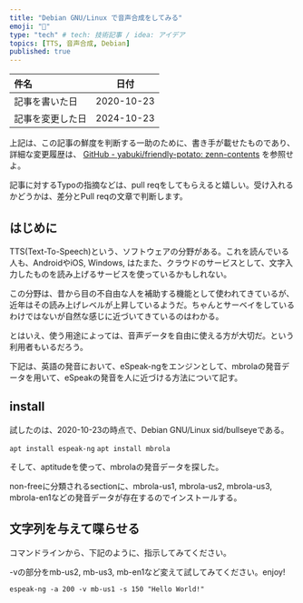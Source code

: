 ```yaml
---
title: "Debian GNU/Linux で音声合成をしてみる"
emoji: "🦔"
type: "tech" # tech: 技術記事 / idea: アイデア
topics: [TTS, 音声合成, Debian]
published: true
---
```


|     件名       |   日付   |
|:----           |:----:|
|記事を書いた日  |2020-10-23|
|記事を変更した日|2024-10-23|

上記は、この記事の鮮度を判断する一助のために、書き手が載せたものであり、詳細な変更履歴は、 [GitHub - yabuki/friendly-potato: zenn-contents](https://github.com/yabuki/friendly-potato) を参照せよ。

記事に対するTypoの指摘などは、pull reqをしてもらえると嬉しい。受け入れるかどうかは、差分とPull reqの文章で判断します。

## はじめに

TTS(Text-To-Speech)という、ソフトウェアの分野がある。これを読んでいる人も、AndroidやiOS, Windows, はたまた、クラウドのサービスとして、文字入力したものを読み上げるサービスを使っているかもしれない。

この分野は、昔から目の不自由な人を補助する機能として使われてきているが、近年はその読み上げレベルが上昇しているようだ。ちゃんとサーベイをしているわけではないが自然な感じに近づいてきているのはわかる。

とはいえ、使う用途によっては、音声データを自由に使える方が大切だ。という利用者もいるだろう。

下記は、英語の発音において、eSpeak-ngをエンジンとして、mbrolaの発音データを用いて、eSpeakの発音を人に近づける方法について記す。

## install

試したのは、2020-10-23の時点で、Debian GNU/Linux sid/bullseyeである。

`apt install espeak-ng`
`apt install mbrola`

そして、aptitudeを使って、mbrolaの発音データを探した。

non-freeに分類されるsectionに、mbrola-us1, mbrola-us2, mbrola-us3, mbrola-en1などの発音データが存在するのでインストールする。

## 文字列を与えて喋らせる

コマンドラインから、下記のように、指示してみてください。

-vの部分をmb-us2, mb-us3, mb-en1など変えて試してみてください。enjoy!

`espeak-ng -a 200 -v mb-us1 -s 150 "Hello World!"`
